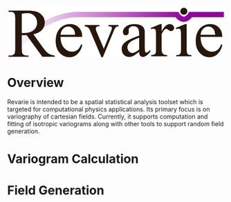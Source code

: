 <p align="center">
<img src="docs/logo/logo.png" height="120px">
</p>

# Overview
Revarie is intended to be a spatial statistical analysis toolset which is targeted for computational physics applications.
Its primary focus is on variography of cartesian fields. Currently, it supports computation and fitting of isotropic variograms along with other tools to support random field generation.

# Variogram Calculation

# Field Generation
